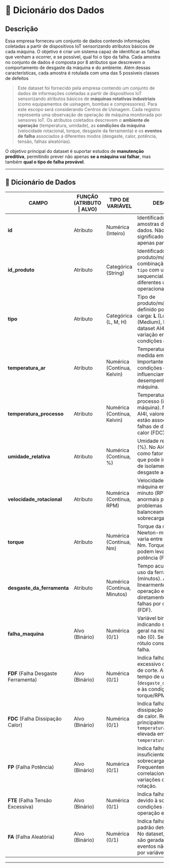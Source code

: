 # 📘 Dicionário dos Dados  

## Descrição  

Essa empresa forneceu um conjunto de
dados contendo informações coletadas a partir de dispositivos IoT sensorizando atributos
básicos de cada máquina. O objetivo é criar um sistema capaz de identificar as falhas que
venham a ocorrer, e se possível, qual foi o tipo da falha. Cada amostra no conjunto de dados é
composta por 8 atributos que descrevem o comportamento de desgaste da máquina e do
ambiente. Além dessas características, cada amostra é rotulada com uma das 5 possíveis
classes de defeitos

>Este dataset foi fornecido pela empresa contendo um conjunto de dados de informações coletadas a partir de dispositivos IoT sensorizando atributos
básicos de  **máquinas rotativas industriais** (como equipamentos de usinagem, bombas e compressores). Para este escopo será considerando Centros de Usinagem.
Cada registro representa uma observação de operação de máquina monitorada por sensores IoT. Os atributos coletados descrevem o **ambiente de operação** (temperatura, umidade), as **condições da máquina** (velocidade rotacional, torque, desgaste da ferramenta) e os **eventos de falha** associados a diferentes modos (desgaste, calor, potência, tensão, falhas aleatórias).  

O objetivo principal do dataset é suportar estudos de **manutenção preditiva**, permitindo prever não apenas **se a máquina vai falhar**, mas também **qual o tipo de falha provável**.  

---

## 📑 Dicionário de Dados  

| CAMPO                   | FUNÇÃO (ATRIBUTO \| ALVO) | TIPO DE VARIÁVEL | DESCRIÇÃO |
|--------------------------|---------------------------|------------------|-----------|
| **id**                  | Atributo                 | Numérica (Inteiro) | Identificador único das amostras do banco de dados. Não possui significado físico, usado apenas para indexação. |
| **id_produto**           | Atributo                 | Categórica (String) | Identificador do produto/máquina, combinação da variável `tipo` com um número sequencial. Representa diferentes unidades operacionais. |
| **tipo**                 | Atributo                 | Categórica (L, M, H) | Tipo de produto/máquina, definido por categoria de carga: **L** (Low), **M** (Medium), **H** (High). No dataset AI4I, isso simula variação entre diferentes condições de produção. |
| **temperatura_ar**       | Atributo                 | Numérica (Contínua, Kelvin) | Temperatura ambiente medida em Kelvin. Importante para avaliar condições externas que influenciam o desempenho térmico da máquina. |
| **temperatura_processo** | Atributo                 | Numérica (Contínua, Kelvin) | Temperatura do processo (interno à máquina). No dataset AI4I, valores mais altos estão associados a falhas de dissipação de calor (FDC). |
| **umidade_relativa**     | Atributo                 | Numérica (Contínua, %) | Umidade relativa do ar (%). No AI4I, usada como fator ambiental que pode impactar falhas de isolamento elétrico e desgaste acelerado. |
| **velocidade_rotacional**| Atributo                 | Numérica (Contínua, RPM) | Velocidade rotacional da máquina em rotações por minuto (RPM). Valores anormais podem indicar problemas de balanceamento ou sobrecarga. |
| **torque**               | Atributo                 | Numérica (Contínua, Nm) | Torque da máquina em Newton-metro. No AI4I, varia entre ~3.0 a 76.0 Nm. Torques elevados podem levar a falhas de potência (FP). |
| **desgaste_da_ferramenta** | Atributo               | Numérica (Contínua, Minutos) | Tempo acumulado de uso da ferramenta (minutos). Aumenta linearmente com a operação e está diretamente associado a falhas por desgaste (FDF). |
| **falha_maquina**        | Alvo (Binário)           | Numérica (0/1) | Variável binária indicando se houve falha geral na máquina (1) ou não (0). Serve como rótulo consolidado de falha. |
| **FDF** (Falha Desgaste Ferramenta) | Alvo (Binário) | Numérica (0/1) | Indica falha por desgaste excessivo da ferramenta de corte. Associada ao tempo de uso (`desgaste_da_ferramenta`) e às condições de torque/RPM. |
| **FDC** (Falha Dissipação Calor) | Alvo (Binário)   | Numérica (0/1) | Indica falha térmica por dissipação inadequada de calor. Relacionada principalmente a `temperatura_processo` elevada em relação à `temperatura_ar`. |
| **FP** (Falha Potência) | Alvo (Binário)           | Numérica (0/1) | Indica falha por potência insuficiente ou sobrecarga da máquina. Frequentemente correlacionada com variações de torque e rotação. |
| **FTE** (Falha Tensão Excessiva) | Alvo (Binário)   | Numérica (0/1) | Indica falha elétrica devido à sobretensão ou condições anômalas de operação elétrica. |
| **FA** (Falha Aleatória) | Alvo (Binário)           | Numérica (0/1) | Indica falha aleatória sem padrão determinístico. No dataset, essas falhas são geradas para simular eventos não explicados por variáveis medidas. |

---
